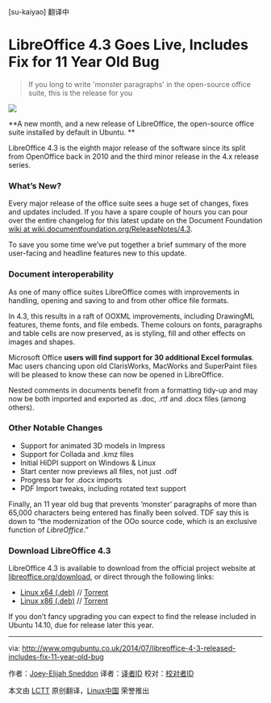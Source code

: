 [su-kaiyao] 翻译中

LibreOffice 4.3 Goes Live, Includes Fix for 11 Year Old Bug
================================================================================
> If you long to write 'monster paragraphs' in the open-source office suite, this is the release for you

![](http://www.omgubuntu.co.uk/wp-content/uploads/2014/01/keep-tile-2.jpg)

**A new month, and a new release of LibreOffice, the open-source office suite installed by default in Ubuntu. **

LibreOffice 4.3 is the eighth major release of the software since its split from OpenOffice back in 2010 and the third minor release in the 4.x release series.

### What’s New? ###

Every major release of the office suite sees a huge set of changes, fixes and updates included.  If you have a spare couple of hours you can pour over the entire changelog for this latest update on the Document Foundation [wiki at wiki.documentfoundation.org/ReleaseNotes/4.3][1].

To save you some time we’ve put together a brief summary of the more user-facing and headline features new to this update.

### Document interoperability ###

As one of many office suites LibreOffice comes with improvements in handling, opening and saving to and from other office file formats.

In 4.3, this results in a raft of OOXML improvements, including DrawingML features, theme fonts, and file embeds. Theme colours on fonts, paragraphs and table cells are now preserved, as is styling, fill and other effects on images and shapes.

Microsoft Office **users will find support for 30 additional Excel formulas**. Mac users chancing upon old ClarisWorks, MacWorks and SuperPaint files will be pleased to know these can now be opened in LibreOffice.

Nested comments in documents benefit from a formatting tidy-up and may now be both imported and exported as .doc, .rtf and .docx files (among others).

### Other Notable Changes ###

- Support for animated 3D models in Impress
- Support for Collada and .kmz files
- Initial HiDPI support on Windows & Linux
- Start center now previews all files, not just .odf
- Progress bar for .docx imports
- PDF Import tweaks, including rotated text support

Finally, an 11 year old bug that prevents ‘monster’ paragraphs of more than 65,000 characters being entered has finally been solved. TDF say this is down to “the modernization of the OOo source code, which is an exclusive function of *LibreOffice*.”

### Download LibreOffice 4.3 ###

LibreOffice 4.3 is available to download from the official project website at [libreoffice.org/download][2], or direct through the following links:

- [Linux x64 (.deb)][3]  // [Torrent][4]
- [Linux x86 (.deb)][5] // [Torrent][6]

If you don’t fancy upgrading you can expect to find the release included in Ubuntu 14.10, due for release later this year.

--------------------------------------------------------------------------------

via: http://www.omgubuntu.co.uk/2014/07/libreoffice-4-3-released-includes-fix-11-year-old-bug

作者：[Joey-Elijah Sneddon][a]
译者：[译者ID](https://github.com/译者ID)
校对：[校对者ID](https://github.com/校对者ID)

本文由 [LCTT](https://github.com/LCTT/TranslateProject) 原创翻译，[Linux中国](http://linux.cn/) 荣誉推出

[a]:https://plus.google.com/117485690627814051450/?rel=author
[1]:https://wiki.documentfoundation.org/ReleaseNotes/4.3
[2]:http://www.libreoffice.org/download/
[3]:http://www.libreoffice.org/download/libreoffice-fresh/?type=deb-x86_64&version=4.3.0&lang=en-US
[4]:http://download.documentfoundation.org/libreoffice/stable/4.3.0/deb/x86_64/LibreOffice_4.3.0_Linux_x86-64_deb.tar.gz.torrent
[5]:http://www.libreoffice.org/download/libreoffice-fresh/?type=deb-x86&version=4.3.0&lang=en-US
[6]:http://download.documentfoundation.org/libreoffice/stable/4.3.0/deb/x86/LibreOffice_4.3.0_Linux_x86_deb.tar.gz.torrent
